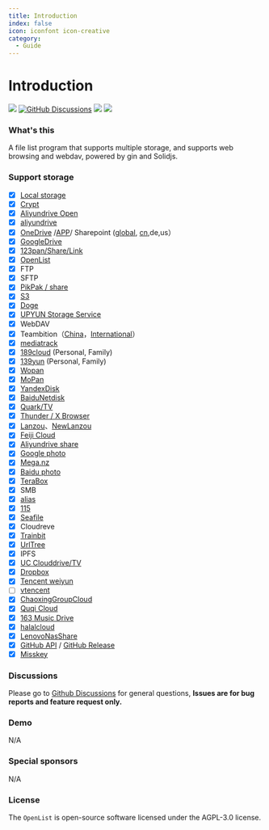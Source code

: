 ```yaml
---
title: Introduction
index: false
icon: iconfont icon-creative
category:
  - Guide
---
```


# Introduction

[![](https://img.shields.io/github/release/OpenListTeam/OpenList?style=flat-square)](https://github.com/OpenListTeam/OpenList/releases/latest)
[![GitHub Discussions](https://img.shields.io/github/discussions/OpenListTeam/OpenList?color=%23ED8936&style=flat-square)](https://github.com/OpenListTeam/OpenList/discussions)
[![](https://img.shields.io/github/actions/workflow/status/OpenListTeam/OpenList/build.yml?style=flat-square)](https://github.com/OpenListTeam/OpenList/actions?query=workflow%3ABuild)
[![](https://img.shields.io/github/downloads/OpenListTeam/OpenList/total?style=flat-square&color=%239F7AEA)](https://github.com/OpenListTeam/OpenList/releases)

### What's this

A file list program that supports multiple storage, and supports web browsing and webdav, powered by gin and Solidjs.

### Support storage

- [x] [Local storage](../guide/drivers/local.md)
- [x] [Crypt](/guide/drivers/Crypt.md)
- [x] [Aliyundrive Open](../guide/drivers/aliyundrive_open.md)
- [x] [aliyundrive](https://www.alipan.com/)
- [x] [OneDrive](./drivers/onedrive.md) /[APP](./drivers/onedrive_app.md)/ Sharepoint ([global](https://www.office.com/), [cn](https://portal.partner.microsoftonline.cn),de,us）
- [x] [GoogleDrive](https://drive.google.com/)
- [x] [123pan/Share/Link](https://www.123pan.com/)
- [x] [OpenList](https://github.com/OpenListTeam/OpenList)
- [x] FTP
- [x] SFTP
- [x] [PikPak / share](https://www.mypikpak.com/)
- [x] [S3](../guide/drivers/s3.md)
- [x] [Doge](../guide/drivers/s3.md#add-object-storage-examples-and-official-documents)
- [x] [UPYUN Storage Service](https://www.upyun.com/products/file-storage)
- [x] WebDAV
- [x] Teambition（[China](https://www.teambition.com/)，[International](https://us.teambition.com/)）
- [x] [mediatrack](https://www.mediatrack.cn/)
- [x] [189cloud](https://cloud.189.cn) (Personal, Family)
- [x] [139yun](https://yun.139.com/) (Personal, Family)
- [x] [Wopan](https://pan.wo.cn)
- [x] [MoPan](https://mopan.sc.189.cn/mopan/#/downloadPc)
- [x] [YandexDisk](https://disk.yandex.com/)
- [x] [BaiduNetdisk](https://pan.baidu.com/)
- [x] [Quark/TV](https://pan.quark.cn/)
- [x] [Thunder / X Browser](../guide/drivers/thunder.md)
- [x] [Lanzou](https://www.lanzou.com/)、[NewLanzou](https://www.ilanzou.com)
- [x] [Feiji Cloud](https://feijipan.com/)
- [x] [Aliyundrive share](https://www.alipan.com/)
- [x] [Google photo](https://photos.google.com/)
- [x] [Mega.nz](https://mega.nz)
- [x] [Baidu photo](https://photo.baidu.com/)
- [x] [TeraBox](https://www.terabox.com/)
- [x] SMB
- [x] [alias](../guide/advanced/alias.md)
- [x] [115](https://115.com/)
- [x] [Seafile](https://www.seafile.com/)
- [x] Cloudreve
- [x] [Trainbit](https://trainbit.com/)
- [x] [UrlTree](../guide/drivers/UrlTree.md)
- [x] IPFS
- [x] [UC Clouddrive/TV](https://drive.uc.cn/)
- [x] [Dropbox](https://www.dropbox.com)
- [x] [Tencent weiyun](https://www.weiyun.com/)
- [ ] [vtencent](https://app.v.tencent.com/)
- [x] [ChaoxingGroupCloud](../guide/drivers/chaoxing.md)
- [x] [Quqi Cloud](https://quqi.com)
- [x] [163 Music Drive](../guide/drivers/163music.md)
- [x] [halalcloud](../guide/drivers/halalcloud.md)
- [x] [LenovoNasShare](https://pc.lenovo.com.cn)
- [x] [GitHub API](../guide/drivers/github.md) / [GitHub Release](../guide/drivers/github_releases.md)
- [x] [Misskey](https://misskey-hub.net/cn/docs/for-users/features/drive/)

### Discussions

Please go to [Github Discussions](https://github.com/OpenListTeam/OpenList/discussions) for general questions, **Issues are for bug reports and feature request only.**

### Demo

N/A

### Special sponsors

N/A

### License

The `OpenList` is open-source software licensed under the AGPL-3.0 license.
